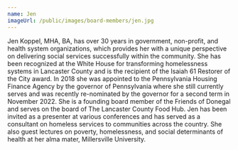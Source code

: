 ```yaml
---
name: Jen
imageUrl: /public/images/board-members/jen.jpg
---
```

Jen Koppel, MHA, BA, has over 30 years in government, non-profit, and health system organizations, which provides her with a unique perspective on delivering social services successfully within the community. She has been recognized at the White House for transforming homelessness systems in Lancaster County and is the recipient of the Isaiah 61 Restorer of the City award. In 2018 she was appointed to the Pennsylvania Housing Finance Agency by the governor of Pennsylvania where she still currently serves and was recently re-nominated by the governor for a second term in November 2022. She is a founding board member of the Friends of Donegal and serves on the board of The Lancaster County Food Hub. Jen has been invited as a presenter at various conferences and has served as a consultant on homeless services to communities across the country. She also guest lectures on poverty, homelessness, and social determinants of health at her alma mater, Millersville University.
